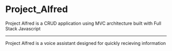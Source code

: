 # Project_Alfred
Project Alfred is a CRUD application using MVC architecture built with Full Stack Javascript


--------

Project Alfred is a voice assistant designed for quickly recieving information